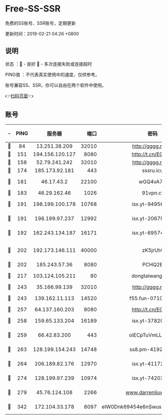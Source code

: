 # Free-SS-SSR

免费的SS账号、SSR账号，定期更新

更新时间：2019-02-21 04:26 +0800

## 说明

状态     ：🙂 - 良好 🙁 - 多次连接失败或连接超时

PING值   ：不代表真实使用中的速度，仅供参考。

账号兼容SS、SSR，你可以自由在两个软件中使用。

👉[扫码页面](https://liesauer.github.io/free-ss-ssr.github.io/)👈

## 账号

|-|PING|服务器|端口|密码|加密方式|区域|
|:----:|:----:|:-----:|-----:|:----:|:----:|:----:|
|🙂|84|13.251.38.209|32010|http://gggg.rocks|chacha20|SG|
|🙂|151|194.156.120.127|8080|http://t.cn/EGJIyrl|rc4-md5|RU|
|🙂|158|52.79.241.242|32010|http://gggg.rocks|chacha20|KR|
|🙂|174|185.173.92.181|443|sssru.icu|rc4-md5|RU|
|🙂|181|46.17.43.2|22100|wGQ4vA7D|aes-256-gcm|RU|
|🙂|183|46.29.162.46|1026|91vpn.cf|rc4-md5|RU|
|🙂|191|198.199.100.178|10768|isx.yt-94956112|aes-256-cfb|US|
|🙂|191|198.199.97.237|12992|isx.yt-20679076|aes-256-cfb|US|
|🙂|192|162.243.134.187|16171|isx.yt-69574996|aes-256-cfb|US|
|🙂|202|192.173.146.111|40000|zK5jrUt4|chacha20-ietf-poly1305|US|
|🙂|202|185.243.57.36|8080|PCHQ2E|rc4-md5|US|
|🙂|217|103.124.105.211|80|dongtaiwang.com|aes-256-cfb|US|
|🙂|243|35.166.99.139|32010|http://gggg.rocks|chacha20|US|
|🙂|243|139.162.11.113|14520|f55.fun-07100280|aes-256-cfb|SG|
|🙂|257|64.137.160.203|8080|http://t.cn/EGJIyrl|rc4-md5|CA|
|🙂|258|159.65.133.204|16189|isx.yt-37820855|aes-256-cfb|SG|
|🙂|259|66.42.83.200|443|oiECpTuVmLLxk4Ts|aes-256-cfb|US|
|🙂|263|128.199.154.243|14748|ss8.pm-41926117|aes-256-cfb|SG|
|🙂|264|206.189.82.176|12970|isx.yt-41172883|aes-256-cfb|SG|
|🙂|274|128.199.97.239|10974|isx.yt-74203101|aes-256-cfb|SG|
|🙂|279|45.76.124.108|2266|www.darrenliuwei.com|aes-256-cfb|AU|
|🙂|342|172.104.33.178|8097|eIW0Dnk69454e6nSwuspv9DmS201tQ0D|aes-256-cfb|SG|
